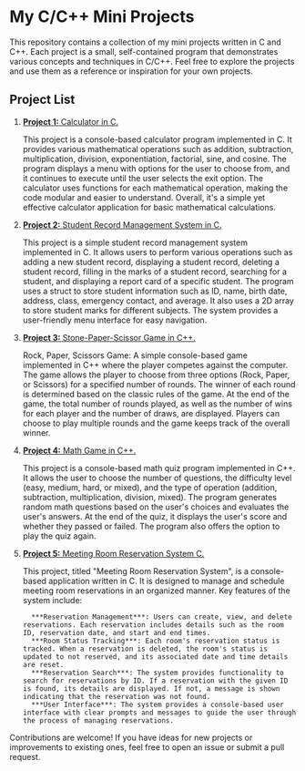# My C/C++ Mini Projects

This repository contains a collection of my mini projects written in C and C++. Each project is a small, self-contained program that demonstrates various concepts and techniques in C/C++. Feel free to explore the projects and use them as a reference or inspiration for your own projects.

## Project List

1. [**Project 1:** Calculator in C.](Simple_Calculator.c)

   This project is a console-based calculator program implemented in C. It provides various mathematical operations such as addition, subtraction, multiplication, division, exponentiation, factorial, sine, and cosine. The program displays a menu with options for the user to choose from, and it continues to execute until the user selects the exit option. The calculator uses functions for each mathematical operation, making the code modular and easier to understand. Overall, it's a simple yet effective calculator application for basic mathematical calculations.
   
   
2. [**Project 2:** Student Record Management System in C.](Student_Record_Management_System.c)

   This project is a simple student record management system implemented in C. It allows users to perform various operations such as adding a new student record, displaying a student record, deleting a student record, filling in the marks of a student record, searching for a student, and displaying a report card of a specific student. The program uses a struct to store student information such as ID, name, birth date, address, class, emergency contact, and average. It also uses a 2D array to store student marks for different subjects. The system provides a user-friendly menu interface for easy navigation.

   
3. [**Project 3:** Stone-Paper-Scissor Game in C++.](Stone_Paper_Scissor_Game.cpp)

   Rock, Paper, Scissors Game: A simple console-based game implemented in C++ where the player competes against the computer. The game allows the player to choose from three options (Rock, Paper, or Scissors) for a specified number of rounds. The winner of each round is determined based on the classic rules of the game. At the end of the game, the total number of rounds played, as well as the number of wins for each player and the number of draws, are displayed. Players can choose to play multiple rounds and the game keeps track of the overall winner.


4. [**Project 4:** Math Game in C++.](Simple_Math_Game.cpp)

   This project is a console-based math quiz program implemented in C++. It allows the user to choose the number of questions, the difficulty level (easy, medium, hard, or mixed), and the type of operation (addition, subtraction, multiplication, division, mixed). The program generates random math questions based on the user's choices and evaluates the user's answers. At the end of the quiz, it displays the user's score and whether they passed or failed. The program also offers the option to play the quiz again.

5. [**Project 5:** Meeting Room Reservation System C.](Meeting_Room_Reservation_System.c)

   This project, titled "Meeting Room Reservation System", is a console-based application written in C. It is designed to manage and schedule meeting room reservations in an organized manner. Key features of the system include:

         ***Reservation Management***: Users can create, view, and delete reservations. Each reservation includes details such as the room ID, reservation date, and start and end times.
         ***Room Status Tracking***: Each room's reservation status is tracked. When a reservation is deleted, the room's status is updated to not reserved, and its associated date and time details are reset.
         ***Reservation Search***: The system provides functionality to search for reservations by ID. If a reservation with the given ID is found, its details are displayed. If not, a message is shown indicating that the reservation was not found.
         ***User Interface***: The system provides a console-based user interface with clear prompts and messages to guide the user through the process of managing reservations.


Contributions are welcome! If you have ideas for new projects or improvements to existing ones, feel free to open an issue or submit a pull request.
